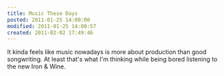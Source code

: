 ```yaml
---
title: Music These Days
posted: 2011-01-25 14:00:00
modified: 2011-01-25 14:00:57
created: 2011-02-02 17:49:46
---
```

It kinda feels like music nowadays is more about production than good songwriting.  At least that's what I'm thinking while being bored listening to the new Iron & Wine.

